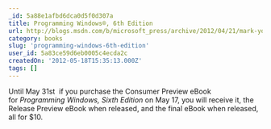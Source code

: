 ```yaml
---
_id: 5a88e1afbd6dca0d5f0d307a
title: Programming Windows®, 6th Edition
url: http://blogs.msdn.com/b/microsoft_press/archive/2012/04/21/mark-your-calendars-programming-windows-sixth-edition-is-coming.aspx
category: books
slug: 'programming-windows-6th-edition'
user_id: 5a83ce59d6eb0005c4ecda2c
createdOn: '2012-05-18T15:35:13.000Z'
tags: []
---
```


Until May 31st  if you purchase the Consumer Preview eBook for <em>Programming Windows, Sixth Edition</em> on May 17, you will receive it, the Release Preview eBook when released, and the final eBook when released, all for $10.
